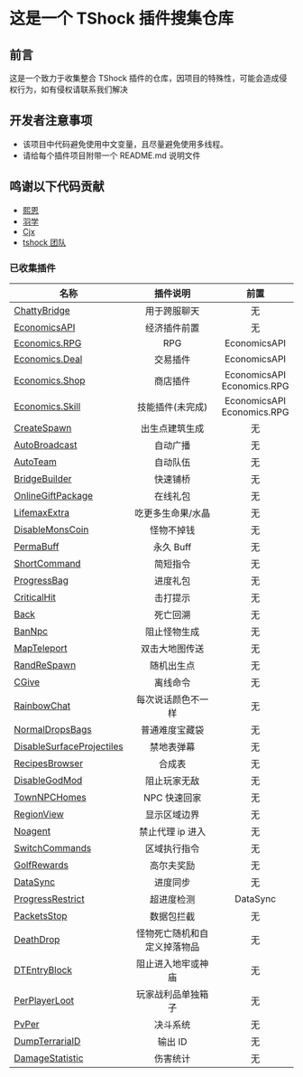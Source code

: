 # 这是一个 TShock 插件搜集仓库

## 前言

这是一个致力于收集整合 TShock 插件的仓库，因项目的特殊性，可能会造成侵权行为，如有侵权请联系我们解决

## 开发者注意事项

- 该项目中代码避免使用中文变量，且尽量避免使用多线程。
- 请给每个插件项目附带一个 README.md 说明文件

## 鸣谢以下代码贡献

- [熙恩](https://github.com/THEXN)
- [羽学](https://github.com/1242509682)
- [Cjx](https://github.com/FHTXcjx8848)
- [tshock 团队](https://github.com/Pryaxis/TShock)

### 已收集插件

| 名称                                                             |           插件说明           |             前置              |
| ---------------------------------------------------------------- | :--------------------------: | :---------------------------: |
| [ChattyBridge](ChattyBridge/README.md)                           |         用于跨服聊天         |              无               |
| [EconomicsAPI](EconomicsAPI/README.md)                           |         经济插件前置         |              无               |
| [Economics.RPG](Economics.RPG/README.md)                         |             RPG              |         EconomicsAPI          |
| [Economics.Deal](Economics.RPG/README.md)                        |           交易插件           |         EconomicsAPI          |
| [Economics.Shop](Economics.Shop/README.md)                       |           商店插件           | EconomicsAPI<br>Economics.RPG |
| [Economics.Skill](Economics.Skill/README.md)                     |       技能插件(未完成)       | EconomicsAPI<br>Economics.RPG |
| [CreateSpawn](CreateSpawn/README.md)                             |        出生点建筑生成        |              无               |
| [AutoBroadcast](AutoBroadcast/README.md)                         |           自动广播           |              无               |
| [AutoTeam](AutoTeam/README.md)                                   |           自动队伍           |              无               |
| [BridgeBuilder](BridgeBuilder/README.md)                         |           快速铺桥           |              无               |
| [OnlineGiftPackage](OnlineGiftPackage/README.md)                 |           在线礼包           |              无               |
| [LifemaxExtra](LifemaxExtra/README.md)                           |      吃更多生命果/水晶       |              无               |
| [DisableMonsCoin](DisableMonsCoin/README.md)                     |          怪物不掉钱          |              无               |
| [PermaBuff](PermaBuff/README.md)                                 |          永久 Buff           |              无               |
| [ShortCommand](ShortCommand/README.md)                           |           简短指令           |              无               |
| [ProgressBag](ProgressBag/README.md)                             |           进度礼包           |              无               |
| [CriticalHit](CriticalHit/README.md)                             |           击打提示           |              无               |
| [Back](Back/RETUEN)                                              |           死亡回溯           |              无               |
| [BanNpc](BanNpc/README.md)                                       |         阻止怪物生成         |              无               |
| [MapTeleport](MapTp/README.md)                                   |        双击大地图传送        |              无               |
| [RandReSpawn](RandRespawn/README.md)                             |          随机出生点          |              无               |
| [CGive](CGive/README.md)                                         |           离线命令           |              无               |
| [RainbowChat](RainbowChat/README.md)                             |      每次说话颜色不一样      |              无               |
| [NormalDropsBags](NormalDropsBags/README.md)                     |        普通难度宝藏袋        |              无               |
| [DisableSurfaceProjectiles](DisableSurfaceProjectiles/README.md) |          禁地表弹幕          |              无               |
| [RecipesBrowser](RecipesBrowser/README.md)                       |            合成表            |              无               |
| [DisableGodMod](DisableGodMod/README.md)                         |         阻止玩家无敌         |              无               |
| [TownNPCHomes](TownNPCHomes/README.md)                           |         NPC 快速回家         |              无               |
| [RegionView](RegionView/README.md)                               |         显示区域边界         |              无               |
| [Noagent](Noagent/README.md)                                     |       禁止代理 ip 进入       |              无               |
| [SwitchCommands](SwitchCommands/README.md)                       |         区域执行指令         |              无               |
| [GolfRewards](GolfRewards/README.md)                             |          高尔夫奖励          |              无               |
| [DataSync](DataSync/README.md)                                   |           进度同步           |              无               |
| [ProgressRestrict](ProgressRestrict/README.md)                   |          超进度检测          |           DataSync            |
| [PacketsStop](PacketsStop/README.md)                             |          数据包拦截          |              无               |
| [DeathDrop](DeathDrop/README.md)                                 | 怪物死亡随机和自定义掉落物品 |              无               |
| [DTEntryBlock](DTEntryBlock/README.md)                           |      阻止进入地牢或神庙      |              无               |
| [PerPlayerLoot](PerPlayerLoot/README.md)                         |      玩家战利品单独箱子      |              无               |
| [PvPer](PvPer/README.md)                                         |           决斗系统           |              无               |
| [DumpTerrariaID](DumpTerrariaID/README.md)                       |           输出 ID            |              无               |
| [DamageStatistic](DamageStatistic/README.md)                     |           伤害统计           |              无               |
